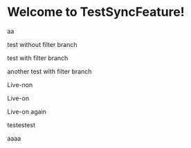# Welcome to TestSyncFeature!

aa

test without filter branch

test with filter branch

another test with filter branch

Live-non

Live-on

Live-on again

testestest

aaaa
